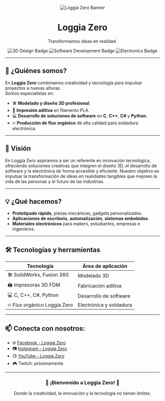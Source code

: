 <p align="center">
  <!-- Banner de Loggia Zero -->
  <img src="https://via.placeholder.com/1000x250.png?text=Loggia+Zero+%7C+Tecnología+y+Creatividad" alt="Loggia Zero Banner" />
</p>

<h1 align="center">Loggia Zero</h1>

<p align="center">
  Transformamos ideas en realidad.
</p>

<p align="center">
  <img src="https://img.shields.io/badge/3D%20Design-Innovation-blue?style=for-the-badge&logo=3d-model" alt="3D Design Badge" />
  <img src="https://img.shields.io/badge/Software%20Development-C%2C%20C%2B%2B%2C%20C%23%2C%20Python-green?style=for-the-badge&logo=code" alt="Software Development Badge" />
  <img src="https://img.shields.io/badge/Electronics-Flux%20Production-orange?style=for-the-badge&logo=electron" alt="Electronics Badge" />
</p>

---

## 🚀 ¿Quiénes somos?
En **Loggia Zero** combinamos creatividad y tecnología para impulsar proyectos a nuevas alturas.  
Somos especialistas en:

- 🛠️ **Modelado y diseño 3D profesional**.
- 🎨 **Impresión aditiva** en filamento PLA.
- 💻 **Desarrollo de soluciones de software** en **C**, **C++**, **C#** y **Python**.
- 🔥 **Producción de flux orgánico** de alta calidad para soldadura electrónica.

---

## 🎯 Visión
En Loggia Zero aspiramos a ser un referente en innovación tecnológica,
ofreciendo soluciones creativas que integren el diseño 3D, el desarrollo de software y la electrónica de forma accesible y eficiente.
Nuestro objetivo es impulsar la transformación de ideas en realidades tangibles que mejoren la vida de las personas y el futuro de las industrias.

---

## 💡 ¿Qué hacemos?
- **Prototipado rápido**, piezas mecánicas, gadgets personalizados.
- **Aplicaciones de escritorio**, **automatización**, **sistemas embebidos**.
- **Materiales electrónicos** para makers, estudiantes, empresas e ingenieros.

---

## 🛠 Tecnologías y herramientas
| Tecnología | Área de aplicación |
|------------|---------------------|
| 🛠️ SolidWorks, Fusion 360 | Modelado 3D |
| 🖨️ Impresoras 3D FDM | Fabricación aditiva |
| 💻 C, C++, C#, Python | Desarrollo de software |
| 🔥 Flux orgánico Loggia Zero | Electrónica y soldadura |

---
<!--
## 🧪 Proyectos destacados

### 📌 Proyecto 1: *(Nombre del proyecto)*
> *(Breve descripción del proyecto: qué soluciona, qué tecnologías se usaron y para qué se diseñó.)*

---

### 📌 Proyecto 2: *(Nombre del proyecto)*
> *(Breve descripción del segundo proyecto: qué objetivo tuvo, qué retos superaste y qué resultados obtuvo.)*

---
-->
## 📫 Conecta con nosotros:
- 🌐 [Facebook - Loggia Zero](https://www.facebook.com/LoggiaZero)  
- 📷 [Instagram - Loggia Zero](https://www.instagram.com/loggiazero?igsh=dG9heDA2OXU5cWw0)
- 📺 [YouTube - Loggia Zero](https://www.youtube.com/@LOGGIAZERO)  
- 🎮 Twitch: próximamente  

---

<h3 align="center">🚀 ¡Bienvenido a Loggia Zero! 🚀</h3>
<p align="center">
  Donde la creatividad, la innovación y la tecnología no tienen límites.
</p>
